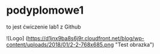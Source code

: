 # podyplomowe1

to jest ćwiczenie lab1 z Github


![Logo] (https://d1jnx9ba8s6j9r.cloudfront.net/blog/wp-content/uploads/2018/01/2-2-768x685.png "Test obrazka")